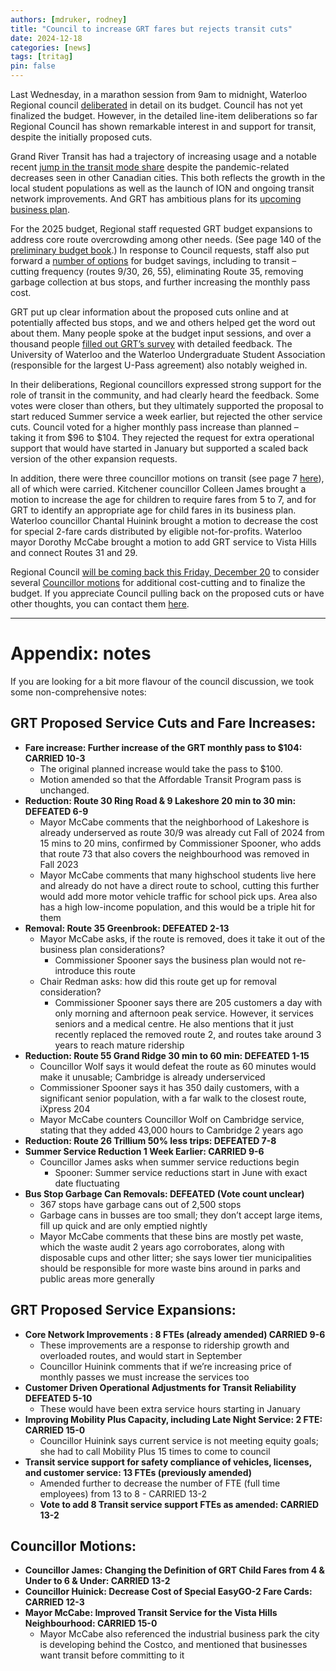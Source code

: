 ```yaml
---
authors: [mdruker, rodney]
title: "Council to increase GRT fares but rejects transit cuts"
date: 2024-12-18
categories: [news]
tags: [tritag]
pin: false
---
```


Last Wednesday, in a marathon session from 9am to midnight, Waterloo Regional council [deliberated](https://www.regionofwaterloo.ca/en/regional-government/budget-and-finance-archives.aspx#December-11-and-20-2024-Final-Budget-Days) in detail on its budget. Council has not yet finalized the budget. However, in the detailed line-item deliberations so far Regional Council has shown remarkable interest in and support for transit, despite the initially proposed cuts.

Grand River Transit has had a trajectory of increasing usage and a notable recent [jump in the transit mode share](https://www150.statcan.gc.ca/n1/daily-quotidien/240826/cg-a002-eng.htm) despite the pandemic-related decreases seen in other Canadian cities. This both reflects the growth in the local student populations as well as the launch of ION and ongoing transit network improvements. And GRT has ambitious plans for its [upcoming business plan](https://www.grt.ca/en/about-grt/grt-business-plan-2025-2030.aspx).

For the 2025 budget, Regional staff requested GRT budget expansions to address core route overcrowding among other needs. (See page 140 of the [preliminary budget book](https://www.regionofwaterloo.ca/en/regional-government/resources/Budget/2025-Preliminary-Budget-Book.pdf).) In response to Council requests, staff also put forward a [number of options](https://www.regionofwaterloo.ca/en/regional-government/resources/Budget/Options-to-achieve-Councils-2025-Budget-Guideline---01-19.pdf) for budget savings, including to transit – cutting frequency (routes 9/30, 26, 55), eliminating Route 35, removing garbage collection at bus stops, and further increasing the monthly pass cost.

GRT put up clear information about the proposed cuts online and at potentially affected bus stops, and we and others helped get the word out about them. Many people spoke at the budget input sessions, and over a thousand people [filled out GRT’s survey](https://pub-regionofwaterloo.escribemeetings.com/filestream.ashx?DocumentId=10666) with detailed feedback. The University of Waterloo and the Waterloo Undergraduate Student Association (responsible for the largest U-Pass agreement) also notably weighed in.

In their deliberations, Regional councillors expressed strong support for the role of transit in the community, and had clearly heard the feedback. Some votes were closer than others, but they ultimately supported the proposal to start reduced Summer service a week earlier, but rejected the other service cuts. Council voted for a higher monthly pass increase than planned – taking it from $96 to $104. They rejected the request for extra operational support that would have started in January but supported a scaled back version of the other expansion requests.

In addition, there were three councillor motions on transit (see page 7 [here](https://pub-regionofwaterloo.escribemeetings.com/FileStream.ashx?DocumentId=10675)), all of which were carried. Kitchener councillor Colleen James brought a motion to increase the age for children to require fares from 5 to 7, and for GRT to identify an appropriate age for child fares in its business plan. Waterloo councillor Chantal Huinink brought a motion to decrease the cost for special 2-fare cards distributed by eligible not-for-profits. Waterloo mayor Dorothy McCabe brought a motion to add GRT service to Vista Hills and connect Routes 31 and 29\.

Regional Council [will be coming back this Friday, December 20](https://www.therecord.com/news/waterloo-region/waterloo-region-s-budget-committee-suspends-deliberations-until-dec-20/article_672cdeb3-0ca0-5ed4-a8a3-9dbe62ed588e.html) to consider several [Councillor motions](https://pub-regionofwaterloo.escribemeetings.com/FileStream.ashx?DocumentId=10722) for additional cost-cutting and to finalize the budget. If you appreciate Council pulling back on the proposed cuts or have other thoughts, you can contact them [here](https://www.regionofwaterloo.ca/en/regional-government/communicate-with-council.aspx).

---

# Appendix: notes

If you are looking for a bit more flavour of the council discussion, we took some non-comprehensive notes:

## GRT Proposed Service Cuts and Fare Increases:

* **Fare increase: Further increase of the GRT monthly pass to $104: CARRIED 10-3**  
  * The original planned increase would take the pass to $100.  
  * Motion amended so that the Affordable Transit Program pass is unchanged.  
* **Reduction: Route 30 Ring Road & 9 Lakeshore 20 min to 30 min: DEFEATED 6-9**  
  * Mayor McCabe comments that the neighborhood of Lakeshore is already underserved as route 30/9 was already cut Fall of 2024 from 15 mins to 20 mins, confirmed by Commissioner Spooner, who adds that route 73 that also covers the neighbourhood was removed in Fall 2023  
  * Mayor McCabe comments that many highschool students live here and already do not have a direct route to school, cutting this further would add more motor vehicle traffic for school pick ups. Area also has a high low-income population, and this would be a triple hit for them  
* **Removal: Route 35 Greenbrook: DEFEATED 2-13**  
  * Mayor McCabe asks, if the route is removed, does it take it out of the business plan considerations?  
    * Commissioner Spooner says the business plan would not re-introduce this route  
  * Chair Redman asks: how did this route get up for removal consideration?  
    * Commissioner Spooner says there are 205 customers a day with only morning and afternoon peak service. However, it services seniors and a medical centre. He also mentions that it just recently replaced the removed route 2, and routes take around 3 years to reach mature ridership  
* **Reduction: Route 55 Grand Ridge 30 min to 60 min: DEFEATED 1-15**  
  * Councillor Wolf says it would defeat the route as 60 minutes would make it unusable; Cambridge is already underserviced  
  * Commissioner Spooner says it has 350 daily customers, with a significant senior population, with a far walk to the closest route, iXpress 204  
  * Mayor McCabe counters Councillor Wolf on Cambridge service, stating that they added 43,000 hours to Cambridge 2 years ago  
* **Reduction: Route 26 Trillium 50% less trips: DEFEATED 7-8**  
* **Summer Service Reduction 1 Week Earlier: CARRIED 9-6**  
  * Councillor James asks when summer service reductions begin  
    * Spooner: Summer service reductions start in June with exact date fluctuating  
* **Bus Stop Garbage Can Removals: DEFEATED (Vote count unclear)**  
  * 367 stops have garbage cans out of 2,500 stops  
  * Garbage cans in busses are too small; they don’t accept large items, fill up quick and are only emptied nightly   
  * Mayor McCabe comments that these bins are mostly pet waste, which the waste audit 2 years ago corroborates, along with disposable cups and other litter; she says lower tier municipalities should be responsible for more waste bins around in parks and public areas more generally

## GRT Proposed Service Expansions:

* **Core Network Improvements : 8 FTEs (already amended) CARRIED 9-6**  
  * These improvements are a response to ridership growth and overloaded routes, and would start in September
  * Councillor Huinink comments that if we’re increasing price of monthly passes we must increase the services too  
* **Customer Driven Operational Adjustments for Transit Reliability DEFEATED 5-10** 
  * These would have been extra service hours starting in January
* **Improving Mobility Plus Capacity, including Late Night Service: 2 FTE: CARRIED 15-0**  
  * Councillor Huinink says current service is not meeting equity goals; she had to call Mobility Plus 15 times to come to council  
* **Transit service support for safety compliance of vehicles, licenses, and customer service: 13 FTEs (previously amended)**   
  * Amended further to decrease the number of FTE (full time employees) from 13 to 8 \- CARRIED 13-2  
  * **Vote to add 8 Transit service support FTEs as amended: CARRIED 13-2**

## Councillor Motions:

* **Councillor James: Changing the Definition of GRT Child Fares from 4 & Under to 6 & Under: CARRIED 13-2**  
* **Councillor Huinick: Decrease Cost of Special EasyGO-2 Fare Cards: CARRIED 12-3**  
* **Mayor McCabe: Improved Transit Service for the Vista Hills Neighbourhood: CARRIED 15-0**  
  * Mayor McCabe also referenced the industrial business park the city is developing behind the Costco, and mentioned that businesses want transit before committing to it